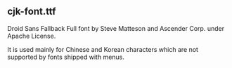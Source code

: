 ## cjk-font.ttf

Droid Sans Fallback Full font by Steve Matteson and Ascender Corp. under Apache License.

It is used mainly for Chinese and Korean characters which are not supported by fonts shipped with menus.

